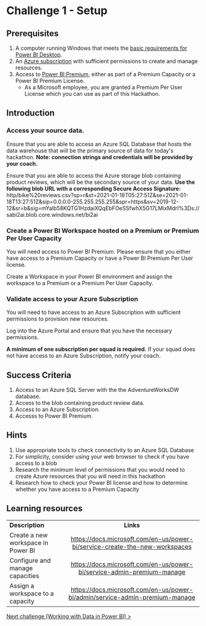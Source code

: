 # Challenge 1 - Setup

## Prerequisites

1. A computer running Windows that meets the [basic requirements for Power BI Desktop](https://docs.microsoft.com/en-us/power-bi/fundamentals/desktop-get-the-desktop).
1. An [Azure subscription](https://azure.microsoft.com/en-us/free/) with sufficient permissions to create and manage resources.
1. Access to [Power BI Premium](https://powerbi.microsoft.com/en-us/power-bi-premium/), either as part of a Premium Capacity or a Power BI Premium License.
    * As a Microsoft employee, you are granted a Premium Per User License which you can use as part of this Hackathon.


## Introduction 

### Access your source data.

Ensure that you are able to access an Azure SQL Database that hosts the data warehouse that will be the primary source of data for today's hackathon.
**Note: connection strings and credentials will be provided by your coach.**

Ensure that you are able to access the Azure storage blob containing product reviews, which will be the secondary source of your data.
**Use the following blob URL with a corresponding Secure Access Signature:**
http/bike%20reviews.csv?sp=r&st=2021-01-18T05:27:51Z&se=2021-01-18T13:27:51Z&sip=0.0.0.0-255.255.255.255&spr=https&sv=2019-12-12&sr=b&sig=mYaIb58KQTG1HzdaiXQqEbFOeSSfwhX5G17LMixMdrI%3Ds://sabi2ai.blob.core.windows.net/bi2ai


### Create a Power BI Workspace hosted on a Premium or Premium Per User Capacity
You will need access to Power BI Premium. Please ensure that you either have access to a Premium Capacity or have a Power BI Premium Per User license.

Create a Workspace in your Power BI environment and assign the workspace to a Premium or a Premium Per User Capacity.

### Validate access to your Azure Subscription
You will need to have access to an Azure Subscription with sufficient permissions to provision new resources. 

Log into the Azure Portal and ensure that you have the necessary permissions. 

**A minimum of one subscription per squad is required.** If your squad does not have access to an Azure Subscription, notify your coach.

## Success Criteria
1. Access to an Azure SQL Server with the the AdventureWorksDW database.
1. Access to the blob containing product review data.
1. Access to an Azure Subscription.
1. Accesss to Power BI Premium.


## Hints
1. Use appropriate tools to check connectivity to an Azure SQL Database
1. For simplicity, consider using your web browser to check if you have access to a blob
1. Research the minimum level of permissions that you would need to create Azure resources that you will need in this hackathon
1. Research how to check your Power BI license and how to determine whether you have access to a Premium Capacity

## Learning resources

|                                            |                                                                                                                                                       |
| ------------------------------------------ | :---------------------------------------------------------------------------------------------------------------------------------------------------: |
| **Description**                            |                                                                       **Links**                                                                       |
| Create a new workspace in Power BI | <https://docs.microsoft.com/en-us/power-bi/service-create-the-new-workspaces> |
| Configure and manage capacities | <https://docs.microsoft.com/en-us/power-bi/service-admin-premium-manage> |
| Assign a workspace to a capacity | <https://docs.microsoft.com/en-us/power-bi/admin/service-admin-premium-manage> |

[Next challenge (Working with Data in Power BI) >](./02-Dataflows.md)
